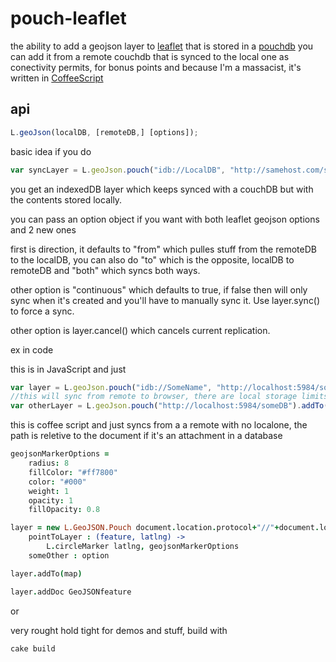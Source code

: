 pouch-leaflet
===
the ability to add a geojson layer to [leaflet](http://leafletjs.com/) that is stored in a [pouchdb](http://pouchdb.com/) you can add it from a remote couchdb that is synced to the local one as conectivity permits, for bonus points and because I'm a massacist, it's written in [CoffeeScript](http://coffeescript.org/)

api
---

```javascript
L.geoJson(localDB, [remoteDB,] [options]);
```


basic idea if you do 

```javascript
var syncLayer = L.geoJson.pouch("idb://LocalDB", "http://samehost.com/someDB").addTo(map)
```
you get an indexedDB layer which keeps synced with a couchDB but with the contents stored locally. 

you can pass an option object if you want with both leaflet geojson options and 2 new ones

first is direction, it defaults to "from" which pulles stuff from the remoteDB to the localDB, you can also do "to" which is the opposite, localDB to remoteDB and "both" which syncs both ways.

other option is "continuous" which defaults to true, if false then will only sync when it's created and you'll have to manually sync it. Use layer.sync() to force a sync.

other option is layer.cancel() which cancels current replication.

ex in code 

this is in JavaScript and just 
```javascript
var layer = L.geoJson.pouch("idb://SomeName", "http://localhost:5984/someDB").addTo(map)
//this will sync from remote to browser, there are local storage limits, you could also just do
var otherLayer = L.geoJson.pouch("http://localhost:5984/someDB").addTo(map)
```
this is coffee script and just syncs from a a remote with no localone, the path is reletive to the document if it's an attachment in a database
```coffeescript
geojsonMarkerOptions = 
    radius: 8
    fillColor: "#ff7800"
    color: "#000"
    weight: 1
    opacity: 1
    fillOpacity: 0.8

layer = new L.GeoJSON.Pouch document.location.protocol+"//"+document.location.host+"/"+document.location.pathname.split("/")[1], 
	pointToLayer : (feature, latlng) ->
        L.circleMarker latlng, geojsonMarkerOptions
    someOther : option

layer.addTo(map)

layer.addDoc GeoJSONfeature
```
or

very rought hold tight for demos and stuff, build with

```bash
cake build
```
